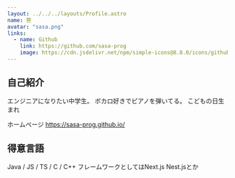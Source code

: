 ```yaml
---
layout: ../../../layouts/Profile.astro
name: 笹
avatar: "sasa.png"
links:
  - name: Github
    link: https://github.com/sasa-prog
    image: https://cdn.jsdelivr.net/npm/simple-icons@8.8.0/icons/github.svg
---
```

## 自己紹介
エンジニアになりたい中学生。
ボカロ好きでピアノを弾いてる。
こどもの日生まれ

ホームページ https://sasa-prog.github.io/
## 得意言語
Java / JS / TS / C / C++
フレームワークとしてはNext.js Nest.jsとか